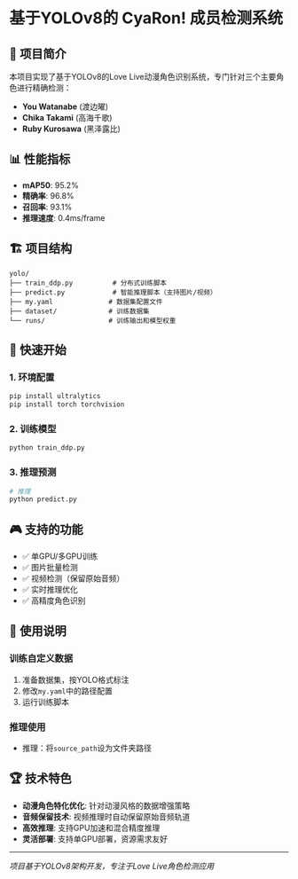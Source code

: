 # 基于YOLOv8的 CyaRon! 成员检测系统

## 🎯 项目简介

本项目实现了基于YOLOv8的Love Live动漫角色识别系统，专门针对三个主要角色进行精确检测：
- **You Watanabe** (渡边曜)
- **Chika Takami** (高海千歌) 
- **Ruby Kurosawa** (黑泽露比)

## 📊 性能指标

- **mAP50**: 95.2%
- **精确率**: 96.8% 
- **召回率**: 93.1%
- **推理速度**: 0.4ms/frame

## 🏗️ 项目结构

```
yolo/
├── train_ddp.py          # 分布式训练脚本
├── predict.py            # 智能推理脚本（支持图片/视频）
├── my.yaml              # 数据集配置文件
├── dataset/             # 训练数据集
└── runs/                # 训练输出和模型权重
```

## 🚀 快速开始

### 1. 环境配置
```bash
pip install ultralytics
pip install torch torchvision
```

### 2. 训练模型
```bash
python train_ddp.py
```

### 3. 推理预测
```bash
# 推理
python predict.py

```

## 🎮 支持的功能

- ✅ 单GPU/多GPU训练
- ✅ 图片批量检测
- ✅ 视频检测（保留原始音频）
- ✅ 实时推理优化
- ✅ 高精度角色识别

## 📝 使用说明

### 训练自定义数据
1. 准备数据集，按YOLO格式标注
2. 修改`my.yaml`中的路径配置
3. 运行训练脚本

### 推理使用
- 推理：将`source_path`设为文件夹路径


## 🏆 技术特色

- **动漫角色特化优化**: 针对动漫风格的数据增强策略
- **音频保留技术**: 视频推理时自动保留原始音频轨道
- **高效推理**: 支持GPU加速和混合精度推理
- **灵活部署**: 支持单GPU部署，资源需求友好

---

*项目基于YOLOv8架构开发，专注于Love Live角色检测应用*

